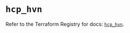# `hcp_hvn`

Refer to the Terraform Registry for docs: [`hcp_hvn`](https://registry.terraform.io/providers/hashicorp/hcp/0.107.0/docs/resources/hvn).
